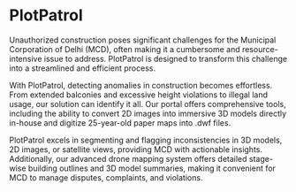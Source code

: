 # PlotPatrol

Unauthorized construction poses significant challenges for the Municipal Corporation of Delhi (MCD), often making it a cumbersome and resource-intensive issue to address. PlotPatrol is designed to transform this challenge into a streamlined and efficient process.

With PlotPatrol, detecting anomalies in construction becomes effortless. From extended balconies and excessive height violations to illegal land usage, our solution can identify it all. Our portal offers comprehensive tools, including the ability to convert 2D images into immersive 3D models directly in-house and digitize 25-year-old paper maps into .dwf files.

PlotPatrol excels in segmenting and flagging inconsistencies in 3D models, 2D images, or satellite views, providing MCD with actionable insights. Additionally, our advanced drone mapping system offers detailed stage-wise building outlines and 3D model summaries, making it convenient for MCD to manage disputes, complaints, and violations.
